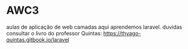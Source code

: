 # AWC3
aulas de aplicação de web camadas
aqui aprendemos laravel.
duvidas consultar o livro do professor Quintas: https://thyago-quintas.gitbook.io/laravel

